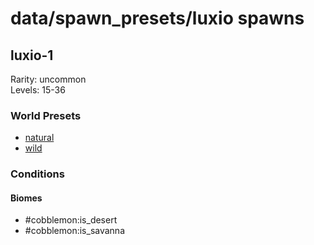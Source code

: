# data/spawn_presets/luxio spawns  
  
## luxio-1  
Rarity: uncommon  
Levels: 15-36  
  
### World Presets  
* [natural](/data/world_presets/natural.md)  
* [wild](/data/world_presets/wild.md)  
  
### Conditions  
  
#### Biomes  
  * #cobblemon:is_desert
  * #cobblemon:is_savanna
  
